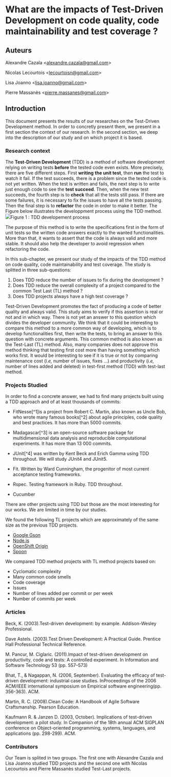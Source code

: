 # What are the impacts of Test-Driven Development on code quality, code maintainability and test coverage ?

## A**uteurs**

Alexandre Cazala &lt;alexandre.cazala@gmail.com&gt;

Nicolas Lecourtois &lt;lecourtoisn@gmail.com&gt;

Lisa Joanno &lt;lisa.joanno@gmail.com&gt;

Pierre Massanès &lt;pierre.massanes@gmail.com&gt;

## Introduction

This document presents the results of our researches on the Test-Driven Development method. In order to concretly present them, we present in a first section the context of our research. In the second section, we deep into the description of our study and on which project it is based.

### Research context

The **Test-Driven Development** \(TDD\) is a method of software development relying on writing tests **before** the tested code even exists. More precisely, there are five different steps. First **writing** **the unit test**, then **run** the test to watch it fail. If the test succeeds, there is a problem since the tested code is not yet written. When the test is written and fails, the next step is to write just enough code to see the **test succeed**. Then, when the new test succeeds, the fourth step is to **check** that all the tests still pass. If there are some failures, it is necessary to fix the issues to have all the tests passing. Then the final step is to **refactor** the code in order to make it better. The Figure below illustrates the developpment process using the TDD method.![](https://upload.wikimedia.org/wikipedia/commons/thumb/0/0b/TDD_Global_Lifecycle.png/1024px-TDD_Global_Lifecycle.png)Figure 1 : TDD developement process

The purpose of this method is to write the specifications first in the form of unit tests so the written code answers exactly to the wanted functionalities. More than that, it wants to assert that the code is always valid and more stable. It should also help the developer to avoid regression when refactoring the code.

In this sub-chapter, we present our study of the impacts of the TDD method on code quality, code maintainability and test coverage. The study is splitted in three sub-questions:

1. Does TDD reduce the number of issues to fix during the development ?
2. Does TDD reduce the overall complexity of a project compared to the common Test Last \(TL\) method ?
3. Does TDD projects always have a high test coverage ?

Test-Driven Development promotes the fact of producing a code of better quality and always valid. This study aims to verify if this assertion is real or not and in which way. There is not yet an answer to this question which divides the developer community. We think that it could be interesting to compare this method to a more common way of developing, which is to develop functionalities first, then write the tests, to bring an answer to this question with concrete arguments. This common method is also known as the Test-Last \(TL\) method. Also, many companies does not approve this method thinking that testing first cost more than having something which works first. It would be interesting to see if it is true or not by comparing maintenance cost \(_i.e,_ number of issues, fixes ...\) and productivity \(_i.e,_ number of lines added and deleted\) in test-first method \(TDD\) with test-last method.

### Projects Studied

In order to find a concrete answer, we had to find many projects built using a TDD approach and of at least thousands of commits:

* FitNesse[^1]is a project from Robert C. Martin, also known as Uncle Bob,  who wrote many famous books[^2] about agile principles, code quality and best practices. It has more than 5000 commits.

* Madagascar[^3] is an open-source software package for multidimensional data analysis and reproducible computational experiments. It has more than 13 000 commits.

* JUnit[^4] was written by Kent Beck and Erich Gamma using TDD throughout. We will study JUnit4 and JUnit5.

* Fit. Written by Ward Cunningham, the progenitor of most current acceptance testing frameworks.

* Rspec. Testing framework in Ruby. TDD throughout.

* Cucumber

There are other projects using TDD but those are the most interesting for our works. We are limited in time by our studies.

We found the following TL projects which are approximately of the same size as the previous TDD projects.

* [Google Gson](https://github.com/google/gson)
* [Node.js](https://github.com/nodejs/node)
* [OpenShift Origin](https://github.com/openshift/origin)
* [Spoon](https://github.com/INRIA/spoon) 

We compared TDD method projects with TL method projects based on:

* Cyclomatic complexity
* Many common code smells 
* Code coverage
* Issues
* Number of lines added per commit or per week
* Number of commits per week

### Articles

Beck, K. \(2003\).Test-driven development: by example. Addison-Wesley Professional.

Dave Astels. \(2003\).Test Driven Development: A Practical Guide. Prentice Hall Professional Technical Reference.

M. Pancur, M. Ciglaric. \(2011\).Impact of test-driven development on productivity, code and tests: A controlled experiment. In Information and Software Technology 53 \(pp. 557–573\)

Bhat, T., & Nagappan, N. \(2006, September\). Evaluating the efficacy of test-driven development: industrial case studies. InProceedings of the 2006 ACM/IEEE international symposium on Empirical software engineering\(pp. 356-363\). ACM.

Martin, R. C. \(2008\).Clean Code: A Handbook of Agile Software Craftsmanship. Pearson Education.

Kaufmann R. & Janzen D. \(2003, October\). Implications of test-driven development: a pilot study. In Companion of the 18th annual ACM SIGPLAN conference on Object-oriented programming, systems, languages, and applications \(pp. 298-299\). ACM.

### Contributors

Our Team is splited in two groups. The first one with Alexandre Cazala and Lisa Joanno studied TDD projects and the second one with Nicolas Lecourtois and Pierre Massanès studied Test-Last projects.

